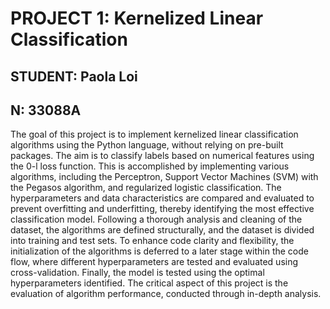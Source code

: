 # PROJECT 1: Kernelized Linear Classification

## STUDENT: Paola Loi 
## N: 33088A 

The goal of this project is to implement kernelized linear classification algorithms using the Python language, without relying on pre-built packages. 
The aim is to classify labels based on numerical features using the 0-l loss function. This is accomplished by implementing various algorithms, including the Perceptron, Support Vector Machines (SVM) with the Pegasos algorithm, and regularized logistic classification. 
The hyperparameters and data characteristics are compared and evaluated to prevent overfitting and underfitting, thereby identifying the most effective classification model.
Following a thorough analysis and cleaning of the dataset, the algorithms are defined structurally, and the dataset is divided into training and test sets. 
To enhance code clarity and flexibility, the initialization of the algorithms is deferred to a later stage within the code flow, where different hyperparameters are tested and evaluated using cross-validation. Finally, the model is tested using the optimal hyperparameters identified. The critical aspect of this project is the evaluation of algorithm performance, conducted through in-depth analysis.
